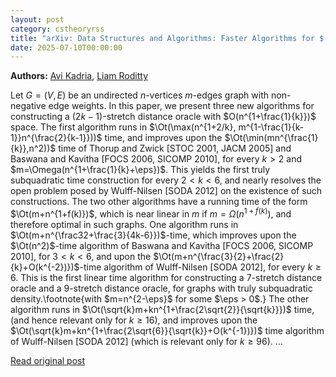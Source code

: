 ```yaml
---
layout: post
category: cstheoryrss
title: "arXiv: Data Structures and Algorithms: Faster Algorithms for $(2k-1)$-Stretch Distance Oracles"
date: 2025-07-10T00:00:00
---
```


**Authors:** [Avi Kadria](https://dblp.uni-trier.de/search?q=Avi+Kadria), [Liam Roditty](https://dblp.uni-trier.de/search?q=Liam+Roditty)

Let $G=(V, E)$ be an undirected $n$-vertices $m$-edges graph with
non-negative edge weights. In this paper, we present three new algorithms for
constructing a $(2k-1)$-stretch distance oracle with $O(n^{1+\frac{1}{k}})$
space. The first algorithm runs in $\Ot(\max(n^{1+2/k},
m^{1-\frac{1}{k-1}}n^{\frac{2}{k-1}}))$ time, and improves upon the
$\Ot(\min(mn^{\frac{1}{k}},n^2))$ time of Thorup and Zwick [STOC 2001, JACM
2005] and Baswana and Kavitha [FOCS 2006, SICOMP 2010], for every $k > 2$ and
$m=\Omega(n^{1+\frac{1}{k}+\eps})$. This yields the first truly subquadratic
time construction for every $2 < k < 6$, and nearly resolves the open problem
posed by Wulff-Nilsen [SODA 2012] on the existence of such constructions.
The two other algorithms have a running time of the form $\Ot(m+n^{1+f(k)})$,
which is near linear in $m$ if $m=\Omega(n^{1+f(k)})$, and therefore optimal in
such graphs. One algorithm runs in $\Ot(m+n^{\frac32+\frac{3}{4k-6}})$-time,
which improves upon the $\Ot(n^2)$-time algorithm of Baswana and Kavitha [FOCS
2006, SICOMP 2010], for $3 < k < 6$, and upon the
$\Ot(m+n^{\frac{3}{2}+\frac{2}{k}+O(k^{-2})})$-time algorithm of Wulff-Nilsen
[SODA 2012], for every $k\geq 6$. This is the first linear time algorithm for
constructing a $7$-stretch distance oracle and a $9$-stretch distance oracle,
for graphs with truly subquadratic density.\footnote{with $m=n^{2-\eps}$ for
some $\eps > 0$.} The other algorithm runs in
$\Ot(\sqrt{k}m+kn^{1+\frac{2\sqrt{2}}{\sqrt{k}}})$ time, (and hence relevant
only for $k\ge 16$), and improves upon the
$\Ot(\sqrt{k}m+kn^{1+\frac{2\sqrt{6}}{\sqrt{k}}+O(k^{-1})})$ time algorithm of
Wulff-Nilsen [SODA 2012] (which is relevant only for $k\ge 96$). ...

[Read original post](http://arxiv.org/abs/2507.06721v1)
